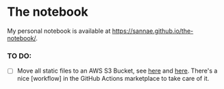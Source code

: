 # The notebook
My personal notebook is available at https://sannae.github.io/the-notebook/.

### TO DO:
- [ ] Move all static files to an AWS S3 Bucket, see [here](https://www.mkdocs.org/user-guide/deploying-your-docs/#other-providers) and [here](http://learn.openwaterfoundation.org/owf-learn-mkdocs/deploy/). There's a nice [workflow] in the GitHub Actions marketplace to take care of it.